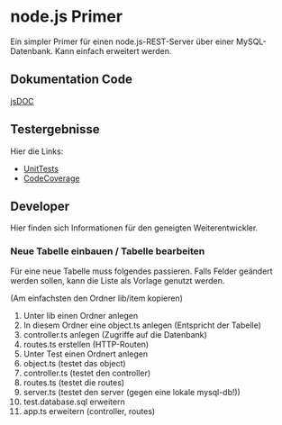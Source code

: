 # node.js Primer

Ein simpler Primer für einen node.js-REST-Server über einer MySQL-Datenbank.
Kann einfach erweitert werden.


## Dokumentation Code

[jsDOC](jsdoc/)

## Testergebnisse

Hier die Links:

* [UnitTests](mochawesome-report/mochawesome.html)
* [CodeCoverage](coverage/)


## Developer

Hier finden sich Informationen für den geneigten Weiterentwickler.

### Neue Tabelle einbauen / Tabelle bearbeiten

Für eine neue Tabelle muss folgendes passieren. Falls Felder geändert werden sollen, kann die Liste als Vorlage genutzt werden.

(Am einfachsten den Ordner lib/item kopieren)

1. Unter lib einen Ordner anlegen
2. In diesem Ordner eine object.ts anlegen (Entspricht der Tabelle)
3. controller.ts anlegen (Zugriffe auf die Datenbank)
4. routes.ts erstellen (HTTP-Routen)
5. Unter Test einen Ordnert anlegen
6. object.ts (testet das object)
7. controller.ts (testet den controller)
8. routes.ts (testet die routes)
9. server.ts (testet den server (gegen eine lokale mysql-db!))
10. test.database.sql erweitern
11. app.ts erweitern (controller, routes)
